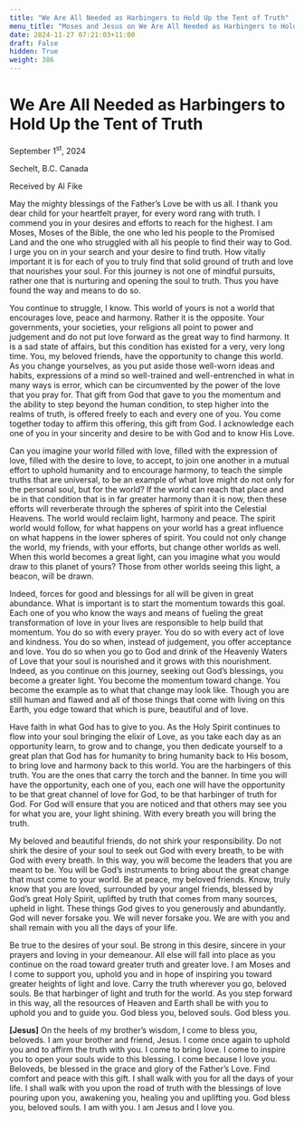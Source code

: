 ```yaml
---
title: "We Are All Needed as Harbingers to Hold Up the Tent of Truth"
menu_title: "Moses and Jesus on We Are All Needed as Harbingers to Hold Up the Tent of Truth"
date: 2024-11-27 07:21:03+11:00
draft: False
hidden: True
weight: 386
---
```

# We Are All Needed as Harbingers to Hold Up the Tent of Truth 

September 1<sup>st</sup>, 2024

Sechelt, B.C. Canada

Received by Al Fike 

May the mighty blessings of the Father’s Love be with us all. I thank you dear child for your heartfelt prayer, for every word rang with truth. I commend you in your desires and efforts to reach for the highest. I am Moses, Moses of the Bible, the one who led his people to the Promised Land and the one who struggled with all his people to find their way to God. I urge you on in your search and your desire to find truth. How vitally important it is for each of you to truly find that solid ground of truth and love that nourishes your soul. For this journey is not one of mindful pursuits, rather one that is nurturing and opening the soul to truth. Thus you have found the way and means to do so. 

You continue to struggle, I know. This world of yours is not a world that encourages love, peace and harmony. Rather it is the opposite. Your governments, your societies, your religions all point to power and judgement and do not put love forward as the great way to find harmony. It is a sad state of affairs, but this condition has existed for a very, very long time. You, my beloved friends, have the opportunity to change this world. As you change yourselves, as you put aside those well-worn ideas and habits, expressions of a mind so well-trained and well-entrenched in what in many ways is error, which can be circumvented by the power of the love that you pray for. That gift from God that gave to you the momentum and the ability to step beyond the human condition, to step higher into the realms of truth, is offered freely to each and every one of you. You come together today to affirm this offering, this gift from God. I acknowledge each one of you in your sincerity and desire to be with God and to know His Love. 

Can you imagine your world filled with love, filled with the expression of love, filled with the desire to love, to accept, to join one another in a mutual effort to uphold humanity and to encourage harmony, to teach the simple truths that are universal, to be an example of what love might do not only for the personal soul, but for the world? If the world can reach that place and be in that condition that is in far greater harmony than it is now, then these efforts will reverberate through the spheres of spirit into the Celestial Heavens. The world would reclaim light, harmony and peace. The spirit world would follow, for what happens on your world has a great influence on what happens in the lower spheres of spirit. You could not only change the world, my friends, with your efforts, but change other worlds as well. When this world becomes a great light, can you imagine what you would draw to this planet of yours? Those from other worlds seeing this light, a beacon, will be drawn. 

Indeed, forces for good and blessings for all will be given in great abundance. What is important is to start the momentum towards this goal. Each one of you who know the ways and means of fueling the great transformation of love in your lives are responsible to help build that momentum. You do so with every prayer. You do so with every act of love and kindness. You do so when, instead of judgement, you offer acceptance and love. You do so when you go to God and drink of the Heavenly Waters of Love that your soul is nourished and it grows with this nourishment. Indeed, as you continue on this journey, seeking out God’s blessings, you become a greater light. You become the momentum toward change. You become the example as to what that change may look like. Though you are still human and flawed and all of those things that come with living on this Earth, you edge toward that which is pure, beautiful and of love.

Have faith in what God has to give to you. As the Holy Spirit continues to flow into your soul bringing the elixir of Love, as you take each day as an opportunity learn, to grow and to change, you then dedicate yourself to a great plan that God has for humanity to bring humanity back to His bosom, to bring love and harmony back to this world. You are the harbingers of this truth. You are the ones that carry the torch and the banner. In time you will have the opportunity, each one of you, each one will have the opportunity to be that great channel of love for God, to be that harbinger of truth for God. For God will ensure that you are noticed and that others may see you for what you are, your light shining. With every breath you will bring the truth. 

My beloved and beautiful friends, do not shirk your responsibility. Do not shirk the desire of your soul to seek out God with every breath, to be with God with every breath. In this way, you will become the leaders that you are meant to be. You will be God’s instruments to bring about the great change that must come to your world. Be at peace, my beloved friends. Know, truly know that you are loved, surrounded by your angel friends, blessed by God’s great Holy Spirit, uplifted by truth that comes from many sources, upheld in light. These things God gives to you generously and abundantly. God will never forsake you. We will never forsake you. We are with you and shall remain with you all the days of your life. 

Be true to the desires of your soul. Be strong in this desire, sincere in your prayers and loving in your demeanour. All else will fall into place as you continue on the road toward greater truth and greater love. I am Moses and I come to support you, uphold you and in hope of inspiring you toward greater heights of light and love. Carry the truth wherever you go, beloved souls. Be that harbinger of light and truth for the world. As you step forward in this way, all the resources of Heaven and Earth shall be with you to uphold you and to guide you. God bless you, beloved souls. God bless you. 

**[Jesus]** On the heels of my brother’s wisdom, I come to bless you, beloveds. I am your brother and friend, Jesus. I come once again to uphold you and to affirm the truth with you. I come to bring love. I come to inspire you to open your souls wide to this blessing. I come because I love you. Beloveds, be blessed in the grace and glory of the Father’s Love. Find comfort and peace with this gift. I shall walk with you for all the days of your life. I shall walk with you upon the road of truth with the blessings of love pouring upon you, awakening you, healing you and uplifting you. God bless you, beloved souls. I am with you. I am Jesus and I love you. 
